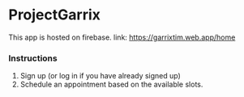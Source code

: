 # ProjectGarrix

This app is hosted on firebase.
link: https://garrixtim.web.app/home

###  Instructions
1. Sign up (or log in if you have already signed up)
2. Schedule an appointment based on the available slots.

